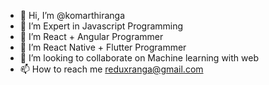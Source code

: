 - 👋 Hi, I’m @komarthiranga
- 👀 I’m Expert in Javascript Programming
- 🌱 I’m React + Angular Programmer
- 🌱 I’m React Native + Flutter Programmer
- 💞️ I’m looking to collaborate on Machine learning with web
- 📫 How to reach me reduxranga@gmail.com

<!---
komarthiranga/komarthiranga is a ✨ special ✨ repository because its `README.md` (this file) appears on your GitHub profile.
You can click the Preview link to take a look at your changes.
--->
